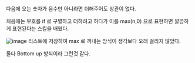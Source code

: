 다음에 오는 숫자가 음수만 아니라면 더해주어도 상관이 없다.

처음에는 부호를 if 로 구별하고 더하려고 하다가 이를 max(n,0) 으로 표현하면 깔끔하게 표현된다는 스킬을 배웠다.

![image](https://user-images.githubusercontent.com/81455273/210332146-2cd5a297-9473-46a3-9ffa-a16de0f8b910.png)
리스트에 저장하여 max 로 꺼내는 방식이 생각보다 오래 걸리지 않았다.

둘다 Bottom up 방식이라 그런것 같다.
